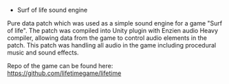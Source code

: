 
* Surf of life sound engine

 Pure data patch which was used as a simple sound engine for a game "Surf of life". The patch was compiled into Unity plugin with Enzien audio Heavy compiler, allowing data from the game to control audio elements in the patch. This patch was handling all audio in the game including procedural music and sound effects. 

Repo of the game can be found here: https://github.com/lifetimegame/lifetime 


